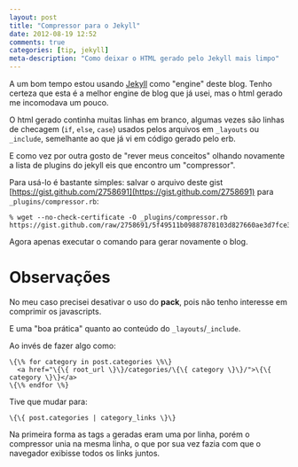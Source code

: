 ```yaml
---
layout: post
title: "Compressor para o Jekyll"
date: 2012-08-19 12:52
comments: true
categories: [tip, jekyll]
meta-description: "Como deixar o HTML gerado pelo Jekyll mais limpo"
---
```


A um bom tempo estou usando [Jekyll](https://github.com/mojombo/jekyll) como
"engine" deste blog. Tenho certeza que esta é a melhor engine de blog que já
usei, mas o html gerado me incomodava um pouco.

O html gerado continha muitas linhas em branco, algumas vezes são linhas de
checagem (`if`, `else`, `case`) usados pelos arquivos em `_layouts` ou
`_include`, semelhante ao que já vi em código gerado pelo erb.

E como vez por outra gosto de "rever meus conceitos" olhando novamente a lista
de plugins do jekyll eis que encontro um "compressor".

Para usá-lo é bastante simples: salvar o arquivo deste gist
[https://gist.github.com/2758691](https://gist.github.com/2758691) para
`_plugins/compressor.rb`:

    % wget --no-check-certificate -O _plugins/compressor.rb https://gist.github.com/raw/2758691/5f49511b09887878103d827660ae3d7fce3d1773/compressor.rb

Agora apenas executar o comando para gerar novamente o blog.

# Observações

No meu caso precisei desativar o uso do **pack**, pois não tenho interesse em
comprimir os javascripts.

E uma "boa prática" quanto ao conteúdo do `_layouts`/`_include`.

Ao invés de fazer algo como:

    \{\% for category in post.categories \%\}
      <a href="\{\{ root_url \}\}/categories/\{\{ category \}\}/">\{\{ category \}\}</a>
    \{\% endfor \%}

Tive que mudar para:

    \{\{ post.categories | category_links \}\}

Na primeira forma as tags `a` geradas eram uma por linha, porém o compressor
unia na mesma linha, o que por sua vez fazia com que o navegador exibisse todos
os links juntos.
